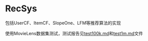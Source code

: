 # RecSys

包括UserCF、ItemCF、SlopeOne、LFM等推荐算法的实现

使用MovieLens数据集测试，测试报告见[test100k.md](https://github.com/wjfwzzc/RecSys/blob/master/test100k.md)和[test1m.md](https://github.com/wjfwzzc/RecSys/blob/master/test1m.md)文件
